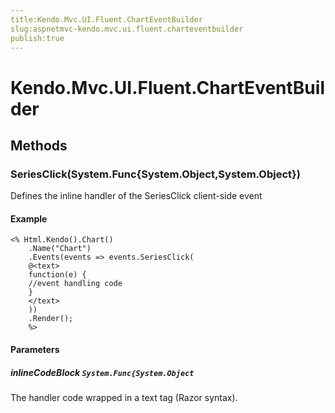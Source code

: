 ```yaml
---
title:Kendo.Mvc.UI.Fluent.ChartEventBuilder
slug:aspnetmvc-kendo.mvc.ui.fluent.charteventbuilder
publish:true
---
```


# Kendo.Mvc.UI.Fluent.ChartEventBuilder

## Methods

### SeriesClick(System.Func{System.Object,System.Object})
Defines the inline handler of the SeriesClick client-side event

#### Example
    <% Html.Kendo().Chart()
        .Name("Chart")
        .Events(events => events.SeriesClick(
        @<text>
        function(e) {
        //event handling code
        }
        </text>
        ))
        .Render();
        %>

#### Parameters

##### inlineCodeBlock `System.Func{System.Object`
The handler code wrapped in a text tag (Razor syntax).
